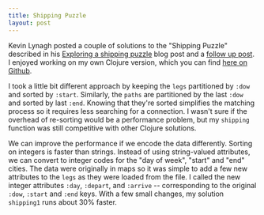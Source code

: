 ```yaml
---
title: Shipping Puzzle
layout: post
--- 
```


Kevin Lynagh posted a couple of solutions to the "Shipping Puzzle" described in his
[Exploring a shipping puzzle][1] blog post and a [follow up post][2].  I enjoyed working on
my own Clojure version, which you can find [here on Github][3].

[1]: https://kevinlynagh.com/notes/shipping-puzzle/
[2]: https://kevinlynagh.com/notes/shipping-puzzle/part-2/
[3]: https://github.com/miner/shipping

I took a little bit different approach by keeping the `legs` partitioned by `:dow` and
sorted by `:start`.  Similarly, the `paths` are partitioned by the last `:dow` and sorted by
last `:end`.  Knowing that they're sorted simplifies the matching process so it requires
less searching for a connection.  I wasn't sure if the overhead of re-sorting would be a
performance problem, but my `shipping` function was still competitive with other Clojure
solutions.

We can improve the performance if we encode the data differently.  Sorting
on integers is faster than strings.  Instead of using string-valued attributes, we can
convert to integer codes for the "day of week", "start" and "end" cities.  The data were
originally in maps so it was simple to add a few new attributes to the `legs` as they were
loaded from the file.  I called the new integer attributes `:day`, `:depart`, and `:arrive`
-- corresponding to the original `:dow`, `:start` and `:end` keys.  With a few small
changes, my solution `shipping1` runs about 30% faster.

